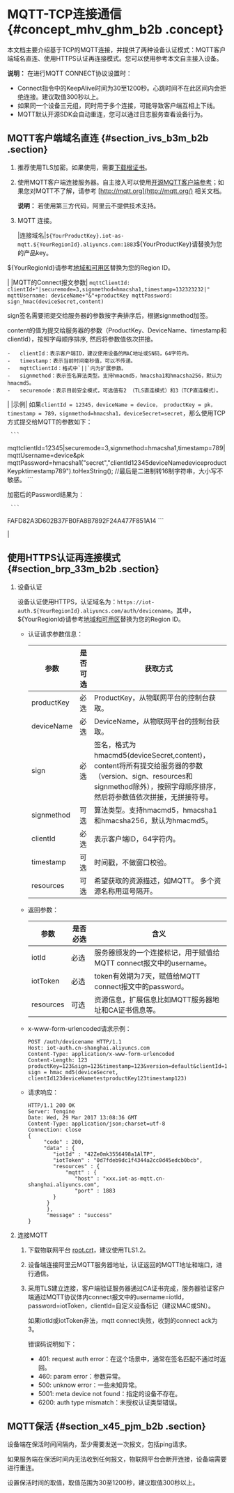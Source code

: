 # MQTT-TCP连接通信 {#concept_mhv_ghm_b2b .concept}

本文档主要介绍基于TCP的MQTT连接，并提供了两种设备认证模式：MQTT客户端域名直连、使用HTTPS认证再连接模式。您可以使用参考本文自主接入设备。

**说明：** 在进行MQTT CONNECT协议设置时：

-   Connect指令中的KeepAlive时间为30至1200秒。心跳时间不在此区间内会拒绝连接。建议取值300秒以上。
-   如果同一个设备三元组，同时用于多个连接，可能导致客户端互相上下线。
-   MQTT默认开源SDK会自动重连，您可以通过日志服务查看设备行为。

## MQTT客户端域名直连 {#section_ivs_b3m_b2b .section}

1.  推荐使用TLS加密。如果使用，需要[下载根证书](http://aliyun-iot.oss-cn-hangzhou.aliyuncs.com/cert_pub/root.crt)。
2.  使用MQTT客户端连接服务器。自主接入可以使用[开源MQTT客户端参考](https://github.com/mqtt/mqtt.github.io/wiki/libraries)；如果您对MQTT不了解，请参考 [http://mqtt.org](http://mqtt.org/) 相关文档。

    **说明：** 若使用第三方代码，阿里云不提供技术支持。

3.  MQTT 连接。

    |连接域名|`${YourProductKey}.iot-as-mqtt.${YourRegionId}.aliyuncs.com:1883`$\{YourProductKey\}请替换为您的产品key。

$\{YourRegionId\}请参考[地域和可用区](https://help.aliyun.com/document_detail/40654.html)替换为您的Region ID。

|
    |MQTT的Connect报文参数|     ```
mqttClientId: clientId+"|securemode=3,signmethod=hmacsha1,timestamp=132323232|"
mqttUsername: deviceName+"&"+productKey
mqttPassword: sign_hmac(deviceSecret,content)
    ```

 sign签名需要把提交给服务器的参数按字典排序后，根据signmethod加签。

 content的值为提交给服务器的参数（ProductKey、DeviceName、timestamp和clientId），按照字母顺序排序, 然后将参数值依次拼接。

    -   clientId：表示客户端ID，建议使用设备的MAC地址或SN码，64字符内。
    -   timestamp：表示当前时间毫秒值，可以不传递。
    -   mqttClientId：格式中`||`内为扩展参数。
    -   signmethod：表示签名算法类型。支持hmacmd5，hmacsha1和hmacsha256，默认为hmacmd5。
    -   securemode：表示目前安全模式，可选值有2 （TLS直连模式）和3（TCP直连模式）。
 |
    |示例| 如果`clientId = 12345，deviceName = device， productKey = pk， timestamp = 789，signmethod=hmacsha1，deviceSecret=secret`，那么使用TCP方式提交给MQTT的参数如下：

     ```
mqttclientId=12345|securemode=3,signmethod=hmacsha1,timestamp=789|
mqttUsername=device&pk
mqttPassword=hmacsha1("secret","clientId12345deviceNamedeviceproductKeypktimestamp789").toHexString(); //最后是二进制转16制字符串，大小写不敏感。
    ```

 加密后的Password结果为：

     ```
FAFD82A3D602B37FB0FA8B7892F24A477F851A14
    ```

 |


## 使用HTTPS认证再连接模式 {#section_brp_33m_b2b .section}

1.  设备认证

    设备认证使用HTTPS，认证域名为：`https://iot-auth.${YourRegionId}.aliyuncs.com/auth/devicename`。其中，$\{YourRegionId\}请参考[地域和可用区](https://help.aliyun.com/document_detail/40654.html)替换为您的Region ID。

    -   认证请求参数信息：

        |参数|是否可选|获取方式|
        |--|----|----|
        |productKey|必选|ProductKey，从物联网平台的控制台获取。|
        |deviceName|必选|DeviceName，从物联网平台的控制台获取。|
        |sign|必选|签名，格式为hmacmd5\(deviceSecret,content\)，content将所有提交给服务器的参数（version、sign、resources和signmethod除外），按照字母顺序排序， 然后将参数值依次拼接，无拼接符号。|
        |signmethod|可选|算法类型。支持hmacmd5，hmacsha1和hmacsha256，默认为hmacmd5。|
        |clientId|必选|表示客户端ID，64字符内。|
        |timestamp|可选|时间戳，不做窗口校验。|
        |resources|可选|希望获取的资源描述，如MQTT。 多个资源名称用逗号隔开。|

    -   返回参数：

        |参数|是否必选|含义|
        |--|----|--|
        |iotId|必选|服务器颁发的一个连接标记，用于赋值给MQTT connect报文中的username。|
        |iotToken|必选|token有效期为7天，赋值给MQTT connect报文中的password。|
        |resources|可选|资源信息，扩展信息比如MQTT服务器地址和CA证书信息等。|

    -   x-www-form-urlencoded请求示例：

        ```
        POST /auth/devicename HTTP/1.1
        Host: iot-auth.cn-shanghai.aliyuncs.com
        Content-Type: application/x-www-form-urlencoded
        Content-Length: 123
        productKey=123&sign=123&timestamp=123&version=default&clientId=123&resouces=mqtt&deviceName=test
        sign = hmac_md5(deviceSecret, clientId123deviceNametestproductKey123timestamp123)
        ```

    -   请求响应：

        ```
        HTTP/1.1 200 OK
        Server: Tengine
        Date: Wed, 29 Mar 2017 13:08:36 GMT
        Content-Type: application/json;charset=utf-8
        Connection: close
        {
             "code" : 200,
             "data" : {
                "iotId" : "42Ze0mk3556498a1AlTP",
                "iotToken" : "0d7fdeb9dc1f4344a2cc0d45edcb0bcb",
                "resources" : {
                    "mqtt" : {
                       "host" : "xxx.iot-as-mqtt.cn-shanghai.aliyuncs.com",
                       "port" : 1883
                }
              }
              },
              "message" : "success"
        }
        ```

2.  连接MQTT
    1.  下载物联网平台 [root.crt](http://docs-aliyun.cn-hangzhou.oss.aliyun-inc.com/assets/attach/30539/cn_zh/1495715052139/root.crt)，建议使用TLS1.2。
    2.  设备端连接阿里云MQTT服务器地址，认证返回的MQTT地址和端口，进行通信。
    3.  采用TLS建立连接，客户端验证服务器通过CA证书完成，服务器验证客户端通过MQTT协议体内connect报文中的username=iotId，password=iotToken，clientId=自定义设备标记（建议MAC或SN）。

        如果iotId或iotToken非法，mqtt connect失败，收到的connect ack为3。

        错误码说明如下：

        -   401: request auth error：在这个场景中，通常在签名匹配不通过时返回。
        -   460: param error：参数异常。
        -   500: unknow error：一些未知异常。
        -   5001: meta device not found：指定的设备不存在。
        -   6200: auth type mismatch：未授权认证类型错误。

## MQTT保活 {#section_x45_pjm_b2b .section}

设备端在保活时间间隔内，至少需要发送一次报文，包括ping请求。

如果服务端在保活时间内无法收到任何报文，物联网平台会断开连接，设备端需要进行重连。

设置保活时间的取值，取值范围为30至1200秒，建议取值300秒以上。

